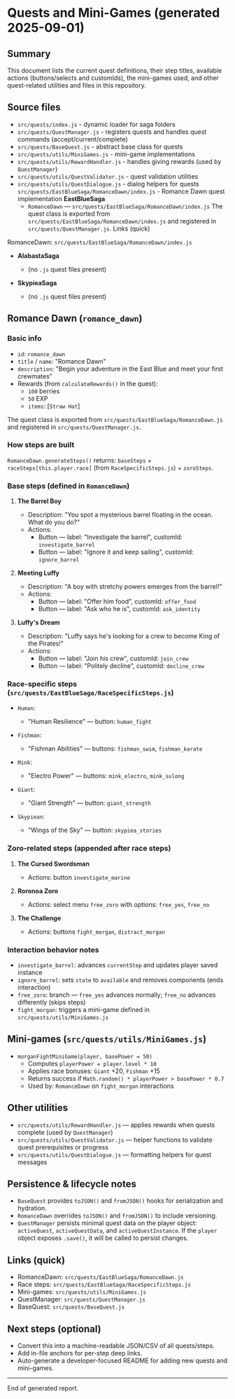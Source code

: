 # Quests and Mini-Games (generated 2025-09-01)

## Summary

This document lists the current quest definitions, their step titles, available actions (buttons/selects and customIds), the mini-games used, and other quest-related utilities and files in this repository.

## Source files

- `src/quests/index.js` - dynamic loader for saga folders
- `src/quests/QuestManager.js` - registers quests and handles quest commands (accept/current/complete)
- `src/quests/BaseQuest.js` - abstract base class for quests
- `src/quests/utils/MiniGames.js` - mini-game implementations
- `src/quests/utils/RewardHandler.js` - handles giving rewards (used by `QuestManager`)
- `src/quests/utils/QuestValidator.js` - quest validation utilities
- `src/quests/utils/QuestDialogue.js` - dialog helpers for quests
 `src/quests/EastBlueSaga/RomanceDawn/index.js` - Romance Dawn quest implementation
 **EastBlueSaga**
  - `RomanceDawn` — `src/quests/EastBlueSaga/RomanceDawn/index.js`
 The quest class is exported from `src/quests/EastBlueSaga/RomanceDawn/index.js` and registered in `src/quests/QuestManager.js`.
 Links (quick)

 RomanceDawn: `src/quests/EastBlueSaga/RomanceDawn/index.js`

- **AlabastaSaga**
  - (no `.js` quest files present)

- **SkypieaSaga**
  - (no `.js` quest files present)

## Romance Dawn (`romance_dawn`)

### Basic info

- `id`: `romance_dawn`
- `title` / `name`: "Romance Dawn"
- `description`: "Begin your adventure in the East Blue and meet your first crewmates"
- Rewards (from `calculateRewards()` in the quest):
  - `100` berries
  - `50` EXP
  - `items`: [`Straw Hat`]

The quest class is exported from `src/quests/EastBlueSaga/RomanceDawn.js` and registered in `src/quests/QuestManager.js`.

### How steps are built

`RomanceDawn.generateSteps()` returns: `baseSteps` + `raceSteps[this.player.race]` (from `RaceSpecificSteps.js`) + `zoroSteps`.

### Base steps (defined in `RomanceDawn`)

1. **The Barrel Boy**
   - Description: "You spot a mysterious barrel floating in the ocean. What do you do?"
   - Actions:
     - Button — label: "Investigate the barrel", customId: `investigate_barrel`
     - Button — label: "Ignore it and keep sailing", customId: `ignore_barrel`

2. **Meeting Luffy**
   - Description: "A boy with stretchy powers emerges from the barrel!"
   - Actions:
     - Button — label: "Offer him food", customId: `offer_food`
     - Button — label: "Ask who he is", customId: `ask_identity`

3. **Luffy's Dream**
   - Description: "Luffy says he's looking for a crew to become King of the Pirates!"
   - Actions:
     - Button — label: "Join his crew", customId: `join_crew`
     - Button — label: "Politely decline", customId: `decline_crew`

### Race-specific steps (`src/quests/EastBlueSaga/RaceSpecificSteps.js`)

- `Human`:
  - "Human Resilience" — button: `human_fight`

- `Fishman`:
  - "Fishman Abilities" — buttons: `fishman_swim`, `fishman_karate`

- `Mink`:
  - "Electro Power" — buttons: `mink_electro`, `mink_sulong`

- `Giant`:
  - "Giant Strength" — button: `giant_strength`

- `Skypiean`:
  - "Wings of the Sky" — button: `skypiea_stories`

### Zoro-related steps (appended after race steps)

1. **The Cursed Swordsman**
   - Actions: button `investigate_marine`

2. **Roronoa Zoro**
   - Actions: select menu `free_zoro` with options: `free_yes`, `free_no`

3. **The Challenge**
   - Actions: buttons `fight_morgan`, `distract_morgan`

### Interaction behavior notes

- `investigate_barrel`: advances `currentStep` and updates player saved instance
- `ignore_barrel`: sets `state` to `available` and removes components (ends interaction)
- `free_zoro`: branch — `free_yes` advances normally; `free_no` advances differently (skips steps)
- `fight_morgan`: triggers a mini-game defined in `src/quests/utils/MiniGames.js`

## Mini-games (`src/quests/utils/MiniGames.js`)

- `morganFightMiniGame(player, basePower = 50)`
  - Computes `playerPower = player.level * 10`
  - Applies race bonuses: `Giant` +20, `Fishman` +15
  - Returns success if `Math.random() * playerPower > basePower * 0.7`
  - Used by: `RomanceDawn` on `fight_morgan` interactions

## Other utilities

- `src/quests/utils/RewardHandler.js` — applies rewards when quests complete (used by `QuestManager`)
- `src/quests/utils/QuestValidator.js` — helper functions to validate quest prerequisites or progress
- `src/quests/utils/QuestDialogue.js` — formatting helpers for quest messages

## Persistence & lifecycle notes

- `BaseQuest` provides `toJSON()` and `fromJSON()` hooks for serialization and hydration.
- `RomanceDawn` overrides `toJSON()` and `fromJSON()` to include versioning.
- `QuestManager` persists minimal quest data on the player object: `activeQuest`, `activeQuestData`, and `activeQuestInstance`. If the `player` object exposes `.save()`, it will be called to persist changes.

## Links (quick)

- RomanceDawn: `src/quests/EastBlueSaga/RomanceDawn.js`
- Race steps: `src/quests/EastBlueSaga/RaceSpecificSteps.js`
- Mini-games: `src/quests/utils/MiniGames.js`
- QuestManager: `src/quests/QuestManager.js`
- BaseQuest: `src/quests/BaseQuest.js`

## Next steps (optional)

- Convert this into a machine-readable JSON/CSV of all quests/steps.
- Add in-file anchors for per-step deep links.
- Auto-generate a developer-focused README for adding new quests and mini-games.

---

End of generated report.
